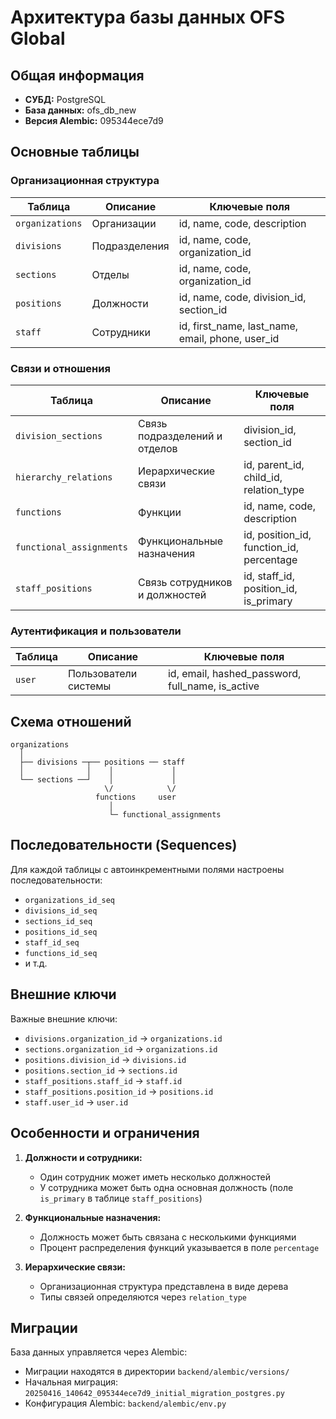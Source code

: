 # Архитектура базы данных OFS Global

## Общая информация

- **СУБД:** PostgreSQL
- **База данных:** ofs_db_new
- **Версия Alembic:** 095344ece7d9

## Основные таблицы

### Организационная структура

| Таблица | Описание | Ключевые поля |
|---------|----------|---------------|
| `organizations` | Организации | id, name, code, description |
| `divisions` | Подразделения | id, name, code, organization_id |
| `sections` | Отделы | id, name, code, organization_id |
| `positions` | Должности | id, name, code, division_id, section_id |
| `staff` | Сотрудники | id, first_name, last_name, email, phone, user_id |

### Связи и отношения

| Таблица | Описание | Ключевые поля |
|---------|----------|---------------|
| `division_sections` | Связь подразделений и отделов | division_id, section_id |
| `hierarchy_relations` | Иерархические связи | id, parent_id, child_id, relation_type |
| `functions` | Функции | id, name, code, description |
| `functional_assignments` | Функциональные назначения | id, position_id, function_id, percentage |
| `staff_positions` | Связь сотрудников и должностей | id, staff_id, position_id, is_primary |

### Аутентификация и пользователи

| Таблица | Описание | Ключевые поля |
|---------|----------|---------------|
| `user` | Пользователи системы | id, email, hashed_password, full_name, is_active |

## Схема отношений

```
organizations
  │
  ├── divisions ─┬── positions ── staff
  │              │    │             │
  └── sections ──┘    │             │
                     \/            \/
                   functions     user
                      │
                      └─ functional_assignments
```

## Последовательности (Sequences)

Для каждой таблицы с автоинкрементными полями настроены последовательности:

- `organizations_id_seq`
- `divisions_id_seq`
- `sections_id_seq`
- `positions_id_seq`
- `staff_id_seq`
- `functions_id_seq`
- и т.д.

## Внешние ключи

Важные внешние ключи:

- `divisions.organization_id` -> `organizations.id`
- `sections.organization_id` -> `organizations.id`
- `positions.division_id` -> `divisions.id`
- `positions.section_id` -> `sections.id`
- `staff_positions.staff_id` -> `staff.id`
- `staff_positions.position_id` -> `positions.id`
- `staff.user_id` -> `user.id`

## Особенности и ограничения

1. **Должности и сотрудники:**
   - Один сотрудник может иметь несколько должностей
   - У сотрудника может быть одна основная должность (поле `is_primary` в таблице `staff_positions`)

2. **Функциональные назначения:**
   - Должность может быть связана с несколькими функциями
   - Процент распределения функций указывается в поле `percentage`

3. **Иерархические связи:**
   - Организационная структура представлена в виде дерева
   - Типы связей определяются через `relation_type`

## Миграции

База данных управляется через Alembic:

- Миграции находятся в директории `backend/alembic/versions/`
- Начальная миграция: `20250416_140642_095344ece7d9_initial_migration_postgres.py`
- Конфигурация Alembic: `backend/alembic/env.py` 